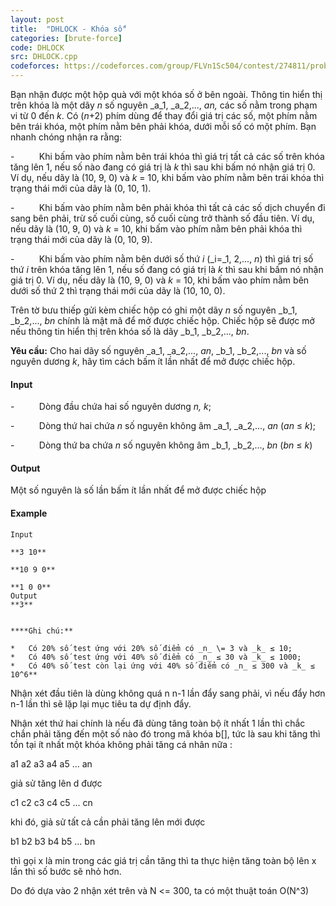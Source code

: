 ```yaml
---
layout: post
title:  "DHLOCK - Khóa số"
categories: [brute-force]
code: DHLOCK
src: DHLOCK.cpp
codeforces: https://codeforces.com/group/FLVn1Sc504/contest/274811/problem/R
---
```




  


Bạn nhận được một hộp quà với một khóa số ở bên ngoài. Thông tin hiển thị trên khóa là một dãy _n_ số nguyên _a_1, _a_2,..., _an,_ các số nằm trong phạm vi từ 0 đến _k_. Có (_n_+2) phím dùng để thay đổi giá trị các số, một phím nằm bên trái khóa, một phím nằm bên phải khóa, dưới mỗi số có một phím. Bạn nhanh chóng nhận ra rằng:

\-          Khi bấm vào phím nằm bên trái khóa thì giá trị tất cả các số trên khóa tăng lên 1, nếu số nào đang có giá trị là _k_ thì sau khi bấm nó nhận giá trị 0. Ví dụ, nếu dãy là (10, 9, 0) và _k_ = 10, khi bấm vào phím nằm bên trái khóa thì trạng thái mới của dãy là (0, 10, 1).

\-          Khi bấm vào phím nằm bên phải khóa thì tất cả các số dịch chuyển đi sang bên phải, trừ số cuối cùng, số cuối cùng trở thành số đầu tiên. Ví dụ, nếu dãy là (10, 9, 0) và _k_ = 10, khi bấm vào phím nằm bên phải khóa thì trạng thái mới của dãy là (0, 10, 9).

\-          Khi bấm vào phím nằm bên dưới số thứ _i_ (_i=_1, 2,..., _n_) thì giá trị số thứ _i_ trên khóa tăng lên 1, nếu số đang có giá trị là _k_ thì sau khi bấm nó nhận giá trị 0. Ví dụ, nếu dãy là (10, 9, 0) và _k_ = 10, khi bấm vào phím nằm bên dưới số thứ 2 thì trạng thái mới của dãy là (10, 10, 0).

Trên tờ bưu thiếp gửi kèm chiếc hộp có ghi một dãy _n_ số nguyên _b_1, _b_2,..., _bn_ chính là mật mã để mở được chiếc hộp. Chiếc hộp sẽ được mở nếu thông tin hiển thị trên khóa số là dãy _b_1, _b_2,..., _bn_.

**Yêu cầu:** Cho hai dãy số nguyên _a_1, _a_2,..., _an_, _b_1, _b_2,..., _bn_ và số nguyên dương _k_, hãy tìm cách bấm ít lần nhất để mở được chiếc hộp.

#### Input

\-          Dòng đầu chứa hai số nguyên dương _n, k_;

\-          Dòng thứ hai chứa _n_ số nguyên không âm _a_1, _a_2,..., _an_ (_an_ ≤ _k_);

\-          Dòng thứ ba chứa _n_ số nguyên không âm _b_1, _b_2,..., _bn_ (_bn_ ≤ _k_)

#### Output

Một số nguyên là số lần bấm ít lần nhất để mở được chiếc hộp

#### Example

```
Input

**3 10**

**10 9 0**

**1 0 0**
Output
**3**
```

```

```

```
****Ghi chú:**

*   Có 20% số test ứng với 20% số điểm có _n_ \= 3 và _k_ ≤ 10;
*   Có 40% số test ứng với 40% số điểm có _n_ ≤ 30 và _k_ ≤ 1000;
*   Có 40% số test còn lại ứng với 40% số điểm có _n_ ≤ 300 và _k_ ≤ 10^6** 
```

<!--more-->




Nhận xét đầu tiên là dùng không quá n n-1 lần đẩy sang phải, vì nếu đẩy hơn n-1 lần thì sẽ lặp lại mục tiêu ta dự định đẩy. 

Nhận xét thứ hai chính là nếu đã dùng tăng toàn bộ ít nhất 1 lần thì chắc chắn phải tăng đến một số nào đó trong mã khóa b[], tức là sau khi tăng thì tồn tại
ít nhất một khóa không phải tăng cá nhân nữa :

a1 a2 a3 a4 a5 ... an

giả sử tăng lên d được

c1 c2 c3 c4 c5 ... cn 

khi đó, giả sử tất cả cần phải tăng lên mới được

b1 b2 b3 b4 b5 ... bn 

thì gọi x là min trong các giá trị cần tăng thì ta thực hiện tăng toàn bộ lên x lần thì số bước sẽ nhỏ hơn.


Do đó dựa vào 2 nhận xét trên và N <= 300, ta có một thuật toán O(N^3)
